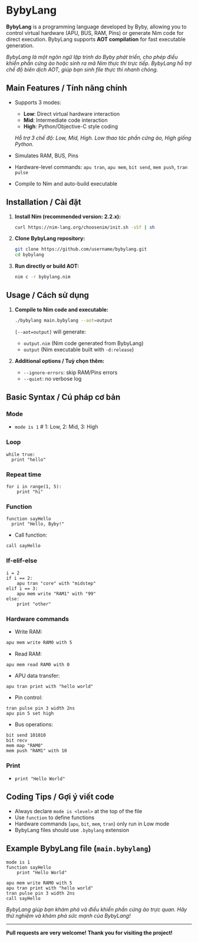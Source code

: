 # BybyLang

**BybyLang** is a programming language developed by Byby, allowing you to control virtual hardware (APU, BUS, RAM, Pins) or generate Nim code for direct execution. BybyLang supports **AOT compilation** for fast executable generation.

_BybyLang là một ngôn ngữ lập trình do Byby phát triển, cho phép điều khiển phần cứng ảo hoặc sinh ra mã Nim thực thi trực tiếp. BybyLang hỗ trợ chế độ biên dịch AOT, giúp bạn sinh file thực thi nhanh chóng._

## Main Features / Tính năng chính

- Supports 3 modes:
  - **Low**: Direct virtual hardware interaction
  - **Mid**: Intermediate code interaction
  - **High**: Python/Objective-C style coding

  _Hỗ trợ 3 chế độ: Low, Mid, High. Low thao tác phần cứng ảo, High giống Python._
- Simulates RAM, BUS, Pins
- Hardware-level commands: `apu tran`, `apu mem`, `bit send`, `mem push`, `tran pulse`
- Compile to Nim and auto-build executable

## Installation / Cài đặt

1. **Install Nim (recommended version: 2.2.x):**
    ```bash
    curl https://nim-lang.org/choosenim/init.sh -sSf | sh
    ```

2. **Clone BybyLang repository:**
    ```bash
    git clone https://github.com/username/bybylang.git
    cd bybylang
    ```

3. **Run directly or build AOT:**
    ```bash
    nim c -r bybylang.nim
    ```

## Usage / Cách sử dụng

1. **Compile to Nim code and executable:**
    ```bash
    ./bybylang main.bybylang --aot=output
    ```
    `[--aot=output]` will generate:
     - `output.nim` (Nim code generated from BybyLang)
     - `output` (Nim executable built with `-d:release`)

2. **Additional options / Tuỳ chọn thêm:**
   - `--ignore-errors`: skip RAM/Pins errors
   - `--quiet`: no verbose log

## Basic Syntax / Cú pháp cơ bản

### Mode

- `mode is 1` # 1: Low, 2: Mid, 3: High
### Loop
```bybylang
while true:
  print "hello"
```
### Repeat time
```bybylang
for i in range(1, 5):
    print "hi"
```
### Function

```bybylang
function sayHello
  print "Hello, Byby!"
```
- Call function:
```bybylang
call sayHello
```
### If-elif-else
```bybylang
i = 2
if i == 2:
    apu tran "core" with "midstep"
elif i == 3:
    apu mem write "RAM1" with "99"
else:
    print "other"
```
### Hardware commands

- Write RAM:
```bash
apu mem write RAM0 with 5
```
- Read RAM:
```
apu mem read RAM0 with 0
```
- APU data transfer:
```bybylang
apu tran print with "hello world"
```
- Pin control:
```bybylang
tran pulse pin 3 width 2ns
apu pin 5 set high
```
- Bus operations:
```bybylang
bit send 101010
bit recv
mem map "RAM0"
mem push "RAM1" with 10
```

### Print

- `print "Hello World"`

## Coding Tips / Gợi ý viết code

- Always declare `mode is <level>` at the top of the file
- Use `function` to define functions
- Hardware commands (`apu`, `bit`, `mem`, `tran`) only run in Low mode
- BybyLang files should use `.bybylang` extension

## Example BybyLang file (`main.bybylang`)

```bybylang
mode is 1
function sayHello
    print "Hello World"

apu mem write RAM0 with 5
apu tran print with "hello world"
tran pulse pin 3 width 2ns
call sayHello
```

_BybyLang giúp bạn khám phá và điều khiển phần cứng ảo trực quan. Hãy thử nghiệm và khám phá sức mạnh của BybyLang!_

---

**Pull requests are very welcome! Thank you for visiting the project!**
